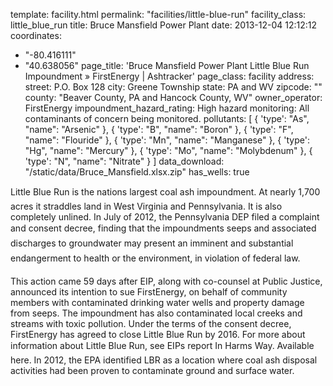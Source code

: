 template: facility.html
permalink: "facilities/little-blue-run"
facility_class: little_blue_run
title: Bruce Mansfield Power Plant
date: 2013-12-04 12:12:12
coordinates: 
  - "-80.416111"
  - "40.638056"
page_title: 'Bruce Mansfield Power Plant Little Blue Run Impoundment &raquo; FirstEnergy | Ashtracker'
page_class: facility
address: 
  street: P.O. Box 128
  city: Greene Township
  state: PA and WV
  zipcode: ""
  county: "Beaver County, PA and Hancock County, WV"
owner_operator: FirstEnergy
impoundment_hazard_rating: High hazard
monitoring: All contaminants of concern being monitored.
pollutants: [
  {
    'type': "As",
    "name": "Arsenic"
  },
  {
    'type': "B",
    "name": "Boron"
  },
  {
    'type': "F",
    "name": "Flouride"
  },
  {
    'type': "Mn",
    "name": "Manganese"
  },
  {
    'type': "Hg",
    "name": "Mercury"
  },
  {
    'type': "Mo",
    "name": "Molybdenum"
  },
  {
    'type': "N",
    "name": "Nitrate"
  }
]
data_download: "/static/data/Bruce_Mansfield.xlsx.zip"
has_wells: true

Little Blue Run is the nations largest coal ash impoundment. At nearly 1,700 acres it straddles land in West Virginia and Pennsylvania. It is also completely unlined. In July of 2012, the Pennsylvania DEP filed a complaint and consent decree, finding that the impoundments seeps and associated discharges to groundwater may present an imminent and substantial endangerment to health or the environment, in violation of federal law.

This action came 59 days after EIP, along with co-counsel at Public Justice, announced its intention to sue FirstEnergy, on behalf of community members with contaminated drinking water wells and property damage from seeps.  The impoundment has also contaminated local creeks and streams with toxic pollution.  Under the terms of the consent decree, FirstEnergy has agreed to close Little Blue Run by 2016. For more about information about Little Blue Run, see EIPs report In Harms Way. Available here. In 2012, the EPA identified LBR as a location where coal ash disposal activities had been proven to contaminate ground and surface water.